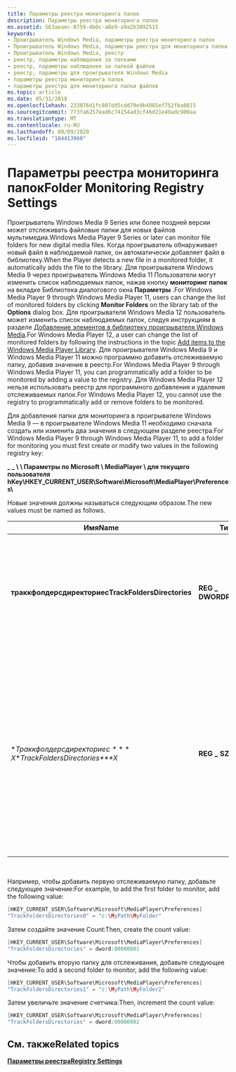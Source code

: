 ```yaml
---
title: Параметры реестра мониторинга папок
description: Параметры реестра мониторинга папок
ms.assetid: 563aeaec-0759-4b0c-a8e9-a9a2b3092515
keywords:
- Проигрыватель Windows Media, параметры реестра мониторинга папок
- Проигрыватель Windows Media, параметры реестра для мониторинга папки с файлами
- Проигрыватель Windows Media, реестр
- реестр, параметры наблюдения за папками
- реестр, параметры наблюдения за папкой файлов
- реестр, параметры для проигрывателя Windows Media
- параметры реестра мониторинга папок
- параметры реестра для мониторинга папки файлов
ms.topic: article
ms.date: 05/31/2018
ms.openlocfilehash: 233076d1fc807dd5cdd79e9b4985ef752fba0815
ms.sourcegitcommit: 773fa6257ead6c74154ad3cf46d21e49adc900aa
ms.translationtype: MT
ms.contentlocale: ru-RU
ms.lasthandoff: 09/09/2020
ms.locfileid: "104413960"
---
```

# <a name="folder-monitoring-registry-settings"></a><span data-ttu-id="82298-111">Параметры реестра мониторинга папок</span><span class="sxs-lookup"><span data-stu-id="82298-111">Folder Monitoring Registry Settings</span></span>

<span data-ttu-id="82298-112">Проигрыватель Windows Media 9 Series или более поздней версии может отслеживать файловые папки для новых файлов мультимедиа.</span><span class="sxs-lookup"><span data-stu-id="82298-112">Windows Media Player 9 Series or later can monitor file folders for new digital media files.</span></span> <span data-ttu-id="82298-113">Когда проигрыватель обнаруживает новый файл в наблюдаемой папке, он автоматически добавляет файл в библиотеку.</span><span class="sxs-lookup"><span data-stu-id="82298-113">When the Player detects a new file in a monitored folder, it automatically adds the file to the library.</span></span> <span data-ttu-id="82298-114">Для проигрывателя Windows Media 9 через проигрыватель Windows Media 11 Пользователи могут изменить список наблюдаемых папок, нажав кнопку **мониторинг папок** на вкладке Библиотека диалогового окна **Параметры** .</span><span class="sxs-lookup"><span data-stu-id="82298-114">For Windows Media Player 9 through Windows Media Player 11, users can change the list of monitored folders by clicking **Monitor Folders** on the library tab of the **Options** dialog box.</span></span> <span data-ttu-id="82298-115">Для проигрывателя Windows Media 12 пользователь может изменить список наблюдаемых папок, следуя инструкциям в разделе [Добавление элементов в библиотеку проигрывателя Windows Media](https://windows.microsoft.com/windows7/Add-items-to-the-Windows-Media-Player-Library).</span><span class="sxs-lookup"><span data-stu-id="82298-115">For Windows Media Player 12, a user can change the list of monitored folders by following the instructions in the topic [Add items to the Windows Media Player Library](https://windows.microsoft.com/windows7/Add-items-to-the-Windows-Media-Player-Library).</span></span> <span data-ttu-id="82298-116">Для проигрывателя Windows Media 9 и Windows Media Player 11 можно программно добавить отслеживаемую папку, добавив значение в реестр.</span><span class="sxs-lookup"><span data-stu-id="82298-116">For Windows Media Player 9 through Windows Media Player 11, you can programmatically add a folder to be monitored by adding a value to the registry.</span></span> <span data-ttu-id="82298-117">Для Windows Media Player 12 нельзя использовать реестр для программного добавления и удаления отслеживаемых папок.</span><span class="sxs-lookup"><span data-stu-id="82298-117">For Windows Media Player 12, you cannot use the registry to programmatically add or remove folders to be monitored.</span></span>

<span data-ttu-id="82298-118">Для добавления папки для мониторинга в проигрывателе Windows Media 9 — в проигрывателе Windows Media 11 необходимо сначала создать или изменить два значения в следующем разделе реестра:</span><span class="sxs-lookup"><span data-stu-id="82298-118">For Windows Media Player 9 through Windows Media Player 11, to add a folder for monitoring you must first create or modify two values in the following registry key:</span></span>

<span data-ttu-id="82298-119">**\_ \_ \\ \\ Параметры по Microsoft \\ MediaPlayer \\ для текущего пользователя hKey\\**</span><span class="sxs-lookup"><span data-stu-id="82298-119">**HKEY\_CURRENT\_USER\\Software\\Microsoft\\MediaPlayer\\Preferences\\**</span></span>

<span data-ttu-id="82298-120">Новые значения должны называться следующим образом.</span><span class="sxs-lookup"><span data-stu-id="82298-120">The new values must be named as follows.</span></span>



| <span data-ttu-id="82298-121">Имя</span><span class="sxs-lookup"><span data-stu-id="82298-121">Name</span></span>                           | <span data-ttu-id="82298-122">Тип</span><span class="sxs-lookup"><span data-stu-id="82298-122">Type</span></span>           | <span data-ttu-id="82298-123">Описание</span><span class="sxs-lookup"><span data-stu-id="82298-123">Description</span></span>                                                                                                                                                                                                                                                                    |
|--------------------------------|----------------|--------------------------------------------------------------------------------------------------------------------------------------------------------------------------------------------------------------------------------------------------------------------------------|
| <span data-ttu-id="82298-124">**траккфолдерсдиректориес**</span><span class="sxs-lookup"><span data-stu-id="82298-124">**TrackFoldersDirectories**</span></span>    | <span data-ttu-id="82298-125">**REG \_ DWORD**</span><span class="sxs-lookup"><span data-stu-id="82298-125">**REG\_DWORD**</span></span> | <span data-ttu-id="82298-126">Значение **типа DWORD** , представляющее число отслеживаемых папок.</span><span class="sxs-lookup"><span data-stu-id="82298-126">A **DWORD** value that represents the count of folders to monitor.</span></span> <span data-ttu-id="82298-127">Оно должно соответствовать числу значений \**траккфолдерсдиректориес \* \* \* X* .</span><span class="sxs-lookup"><span data-stu-id="82298-127">This must match the count of \**TrackFoldersDirectories\*\*\*X* values.</span></span>                                                                                                                                         |
| <span data-ttu-id="82298-128">\**Траккфолдерсдиректориес \* \* \* X*</span><span class="sxs-lookup"><span data-stu-id="82298-128">\**TrackFoldersDirectories\*\*\*X*</span></span> | <span data-ttu-id="82298-129">**REG \_ SZ**</span><span class="sxs-lookup"><span data-stu-id="82298-129">**REG\_SZ**</span></span>    | <span data-ttu-id="82298-130">Строковое значение, представляющее путь к отслеживаемой папке.</span><span class="sxs-lookup"><span data-stu-id="82298-130">A string value that represents the path of the folder to monitor.</span></span> <span data-ttu-id="82298-131">Каждой отслеживаемой папке требуется отдельное значение.</span><span class="sxs-lookup"><span data-stu-id="82298-131">Each folder to monitor requires a separate value.</span></span> <span data-ttu-id="82298-132">Суффикс *X* — это целое число, которое всегда должно начинаться с 0 и затем увеличиваться на 1.</span><span class="sxs-lookup"><span data-stu-id="82298-132">The suffix *X* is an integer that should always begin at 0 and then increment by 1.</span></span> <span data-ttu-id="82298-133">Проигрыватель Windows Media также отслеживает вложенные папки указанной папки.</span><span class="sxs-lookup"><span data-stu-id="82298-133">Windows Media Player also monitors subfolders of the specified folder.</span></span> |



 

<span data-ttu-id="82298-134">Например, чтобы добавить первую отслеживаемую папку, добавьте следующее значение:</span><span class="sxs-lookup"><span data-stu-id="82298-134">For example, to add the first folder to monitor, add the following value:</span></span>


```C++
[HKEY_CURRENT_USER\Software\Microsoft\MediaPlayer\Preferences]
"TrackFoldersDirectories0" = "c:\MyPath\MyFolder"

```



<span data-ttu-id="82298-135">Затем создайте значение Count:</span><span class="sxs-lookup"><span data-stu-id="82298-135">Then, create the count value:</span></span>


```C++
[HKEY_CURRENT_USER\Software\Microsoft\MediaPlayer\Preferences]
"TrackFoldersDirectories" = dword:00000001

```



<span data-ttu-id="82298-136">Чтобы добавить вторую папку для отслеживания, добавьте следующее значение:</span><span class="sxs-lookup"><span data-stu-id="82298-136">To add a second folder to monitor, add the following value:</span></span>


```C++
[HKEY_CURRENT_USER\Software\Microsoft\MediaPlayer\Preferences]
"TrackFoldersDirectories1" = "c:\MyPath\MyFolder2"

```



<span data-ttu-id="82298-137">Затем увеличьте значение счетчика:</span><span class="sxs-lookup"><span data-stu-id="82298-137">Then, increment the count value:</span></span>


```C++
[HKEY_CURRENT_USER\Software\Microsoft\MediaPlayer\Preferences]
"TrackFoldersDirectories" = dword:00000002

```



## <a name="related-topics"></a><span data-ttu-id="82298-138">См. также</span><span class="sxs-lookup"><span data-stu-id="82298-138">Related topics</span></span>

<dl> <dt>

[<span data-ttu-id="82298-139">**Параметры реестра**</span><span class="sxs-lookup"><span data-stu-id="82298-139">**Registry Settings**</span></span>](registry-settings.md)
</dt> </dl>

 

 




